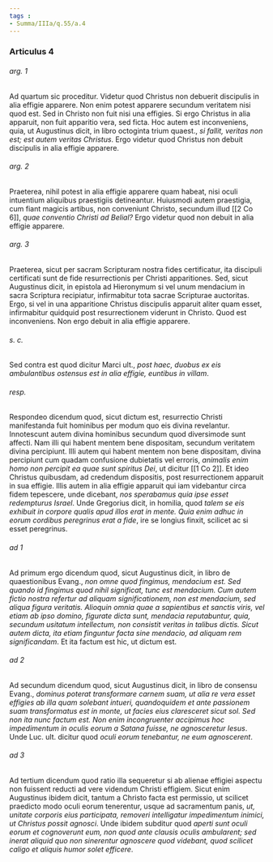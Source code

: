 ```yaml
---
tags : 
- Summa/IIIa/q.55/a.4
---
```


### Articulus 4

###### arg. 1
Ad quartum sic proceditur. Videtur quod Christus non debuerit discipulis in alia effigie apparere. Non enim potest apparere secundum veritatem nisi quod est. Sed in Christo non fuit nisi una effigies. Si ergo Christus in alia apparuit, non fuit apparitio vera, sed ficta. Hoc autem est inconveniens, quia, ut Augustinus dicit, in libro octoginta trium quaest., *si fallit, veritas non est; est autem veritas Christus*. Ergo videtur quod Christus non debuit discipulis in alia effigie apparere.

###### arg. 2
Praeterea, nihil potest in alia effigie apparere quam habeat, nisi oculi intuentium aliquibus praestigiis detineantur. Huiusmodi autem praestigia, cum fiant magicis artibus, non conveniunt Christo, secundum illud [[2 Co 6]], *quae conventio Christi ad Belial?* Ergo videtur quod non debuit in alia effigie apparere.

###### arg. 3
Praeterea, sicut per sacram Scripturam nostra fides certificatur, ita discipuli certificati sunt de fide resurrectionis per Christi apparitiones. Sed, sicut Augustinus dicit, in epistola ad Hieronymum si vel unum mendacium in sacra Scriptura recipiatur, infirmabitur tota sacrae Scripturae auctoritas. Ergo, si vel in una apparitione Christus discipulis apparuit aliter quam esset, infirmabitur quidquid post resurrectionem viderunt in Christo. Quod est inconveniens. Non ergo debuit in alia effigie apparere.

###### s. c.
Sed contra est quod dicitur Marci ult., *post haec, duobus ex eis ambulantibus ostensus est in alia effigie, euntibus in villam*.

###### resp.
Respondeo dicendum quod, sicut dictum est, resurrectio Christi manifestanda fuit hominibus per modum quo eis divina revelantur. Innotescunt autem divina hominibus secundum quod diversimode sunt affecti. Nam illi qui habent mentem bene dispositam, secundum veritatem divina percipiunt. Illi autem qui habent mentem non bene dispositam, divina percipiunt cum quadam confusione dubietatis vel erroris, *animalis enim homo non percipit ea quae sunt spiritus Dei*, ut dicitur [[1 Co 2]]. Et ideo Christus quibusdam, ad credendum dispositis, post resurrectionem apparuit in sua effigie. Illis autem in alia effigie apparuit qui iam videbantur circa fidem tepescere, unde dicebant, *nos sperabamus quia ipse esset redempturus Israel*. Unde Gregorius dicit, in homilia, quod *talem se eis exhibuit in corpore qualis apud illos erat in mente. Quia enim adhuc in eorum cordibus peregrinus erat a fide*, ire se longius finxit, scilicet ac si esset peregrinus.

###### ad 1
Ad primum ergo dicendum quod, sicut Augustinus dicit, in libro de quaestionibus Evang., *non omne quod fingimus, mendacium est. Sed quando id fingimus quod nihil significat, tunc est mendacium. Cum autem fictio nostra refertur ad aliquam significationem, non est mendacium, sed aliqua figura veritatis. Alioquin omnia quae a sapientibus et sanctis viris, vel etiam ab ipso domino, figurate dicta sunt, mendacia reputabuntur, quia, secundum usitatum intellectum, non consistit veritas in talibus dictis. Sicut autem dicta, ita etiam finguntur facta sine mendacio, ad aliquam rem significandam*. Et ita factum est hic, ut dictum est.

###### ad 2
Ad secundum dicendum quod, sicut Augustinus dicit, in libro de consensu Evang., *dominus poterat transformare carnem suam, ut alia re vera esset effigies ab illa quam solebant intueri, quandoquidem et ante passionem suam transformatus est in monte, ut facies eius claresceret sicut sol. Sed non ita nunc factum est. Non enim incongruenter accipimus hoc impedimentum in oculis eorum a Satana fuisse, ne agnosceretur Iesus*. Unde Luc. ult. dicitur quod *oculi eorum tenebantur, ne eum agnoscerent*.

###### ad 3
Ad tertium dicendum quod ratio illa sequeretur si ab alienae effigiei aspectu non fuissent reducti ad vere videndum Christi effigiem. Sicut enim Augustinus ibidem dicit, tantum a Christo facta est permissio, ut scilicet praedicto modo oculi eorum tenerentur, usque ad sacramentum panis, *ut, unitate corporis eius participata, removeri intelligatur impedimentum inimici, ut Christus possit agnosci*. Unde ibidem subditur quod *aperti sunt oculi eorum et cognoverunt eum, non quod ante clausis oculis ambularent; sed inerat aliquid quo non sinerentur agnoscere quod videbant, quod scilicet caligo et aliquis humor solet efficere*.

